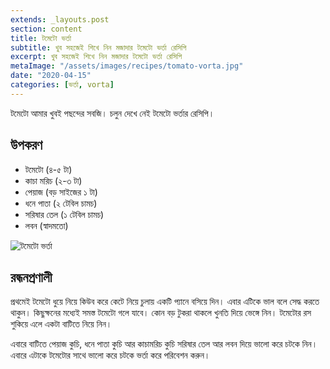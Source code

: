 ```yaml
---
extends: _layouts.post
section: content
title: টমেটো ভর্তা
subtitle: খুব সহজেই শিখে নিন মজাদার টমেটো ভর্তা রেসিপি
excerpt: খুব সহজেই শিখে নিন মজাদার টমেটো ভর্তা রেসিপি
metaImage: "/assets/images/recipes/tomato-vorta.jpg"
date: "2020-04-15"
categories: [ভর্তা, vorta]
---
```


টমেটো আমার খুবই পছন্দের সবজি। চলুন দেখে নেই টমেটো ভর্তার রেসিপি।

## উপকরণ

- টমেটো (৪-৫ টা)
- কাচা মরিচ (২-৩ টা)
- পেয়াজ (বড় সাইজের ১ টা)
- ধনে পাতা (২ টেবিল চামচ)
- সরিষার তেল (১ টেবিল চামচ)
- লবন (স্বাদমতো)

![টমেটো ভর্তা](/assets/images/recipes/tomato-vorta.jpg)

## রন্ধনপ্রণালী

প্রথমেই টমেটো ধুয়ে নিয়ে কিউব করে কেটে নিয়ে চুলায় একটি প্যানে বসিয়ে দিন। এবার এটিকে ভাল বলে সেদ্ধ করতে
থাকুন। কিছুক্ষনের মধ্যেই সমস্ত টমেটো গলে যাবে। কোন বড় টুকরা থাকলে খুনতি দিয়ে ভেঙ্গে নিন। টমেটোর রস শুকিয়ে
এলে একটা বাটিতে নিয়ে নিন।

এবারে বাটিতে পেয়াজ কুচি, ধনে পাতা কুচি আর কাচামরিচ কুচি সরিষার তেল আর লবন দিয়ে ভালো করে চটকে নিন।
এবারে এটাকে টমেটোর সাথে ভালো করে চটকে ভর্তা করে পরিবেশন করুন।
